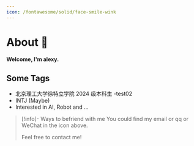 ```yaml
---
icon: /fontawesome/solid/face-smile-wink
---
```


# About 🥳

**Welcome, I'm alexy.**

## Some Tags

- 北京理工大学徐特立学院 2024 级本科生 -test02
- INTJ (Maybe)
- Interested in AI, Robot and ...

> [!info]- Ways to befriend with me
> You could find my email or qq or WeChat in the icon above.
> 
> Feel free to contact me!

